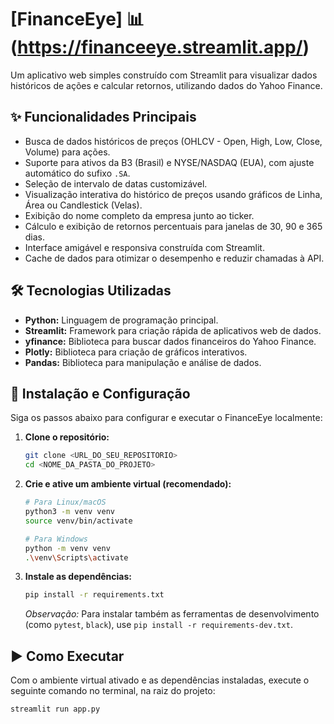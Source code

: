 # [FinanceEye] 📊 (https://financeeye.streamlit.app/)

Um aplicativo web simples construído com Streamlit para visualizar dados históricos de ações e calcular retornos, utilizando dados do Yahoo Finance.

<!-- Opcional: Adicionar um screenshot ou GIF aqui depois -->
<!-- ![FinanceEye Screenshot](link_para_screenshot.png) -->

## ✨ Funcionalidades Principais

*   Busca de dados históricos de preços (OHLCV - Open, High, Low, Close, Volume) para ações.
*   Suporte para ativos da B3 (Brasil) e NYSE/NASDAQ (EUA), com ajuste automático do sufixo `.SA`.
*   Seleção de intervalo de datas customizável.
*   Visualização interativa do histórico de preços usando gráficos de Linha, Área ou Candlestick (Velas).
*   Exibição do nome completo da empresa junto ao ticker.
*   Cálculo e exibição de retornos percentuais para janelas de 30, 90 e 365 dias.
*   Interface amigável e responsiva construída com Streamlit.
*   Cache de dados para otimizar o desempenho e reduzir chamadas à API.

## 🛠️ Tecnologias Utilizadas

*   **Python:** Linguagem de programação principal.
*   **Streamlit:** Framework para criação rápida de aplicativos web de dados.
*   **yfinance:** Biblioteca para buscar dados financeiros do Yahoo Finance.
*   **Plotly:** Biblioteca para criação de gráficos interativos.
*   **Pandas:** Biblioteca para manipulação e análise de dados.

## 🚀 Instalação e Configuração

Siga os passos abaixo para configurar e executar o FinanceEye localmente:

1.  **Clone o repositório:**
    ```bash
    git clone <URL_DO_SEU_REPOSITORIO>
    cd <NOME_DA_PASTA_DO_PROJETO>
    ```

2.  **Crie e ative um ambiente virtual (recomendado):**
    ```bash
    # Para Linux/macOS
    python3 -m venv venv
    source venv/bin/activate

    # Para Windows
    python -m venv venv
    .\venv\Scripts\activate
    ```

3.  **Instale as dependências:**
    ```bash
    pip install -r requirements.txt
    ```
    *Observação:* Para instalar também as ferramentas de desenvolvimento (como `pytest`, `black`), use `pip install -r requirements-dev.txt`.

## ▶️ Como Executar

Com o ambiente virtual ativado e as dependências instaladas, execute o seguinte comando no terminal, na raiz do projeto:

```bash
streamlit run app.py
